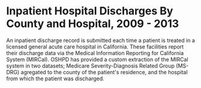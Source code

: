 # Inpatient Hospital Discharges By County and Hospital, 2009 - 2013

An inpatient discharge record is submitted each time a patient is treated in a licensed general acute care hospital in California. These facilities report their discharge data via the Medical Information Reporting for California System (MIRCal). OSHPD has provided a custom extraction of the MIRCal system in two datasets; Medicare Severity-Diagnosis Related Group (MS-DRG) agregated to the county of the patient's residence, and the hospital from which the patient was discharged. 